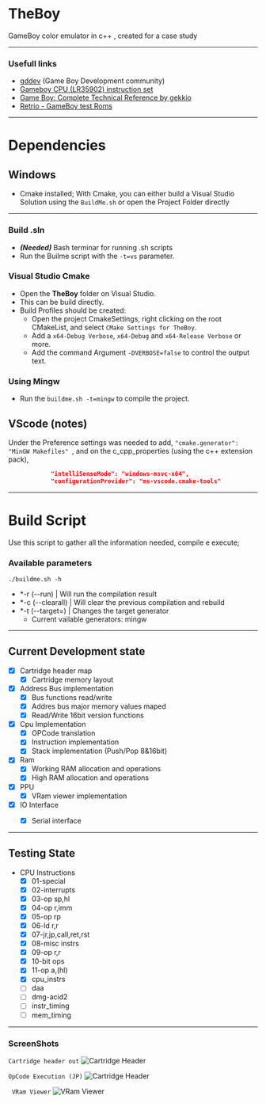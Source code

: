 # TheBoy
GameBoy color emulator in c++  , created for a case study

---

### Usefull links
- [gddev](https://www.gbdev.io/) (Game Boy Development community)
- [Gameboy CPU (LR35902) instruction set](https://www.pastraiser.com/cpu/gameboy/gameboy_opcodes.html)
- [Game Boy: Complete Technical Reference by gekkio](https://gekkio.fi/files/gb-docs/gbctr.pdf)
- [Retrio - GameBoy test Roms](https://github.com/retrio/gb-test-roms)
---

# Dependencies
 ## Windows
 
 - Cmake installed;
 With Cmake, you can either build a Visual Studio Solution using the ```BuildMe.sh``` or open the Project Folder directly

---
 ### Build .sln
 - ***(Needed)*** Bash terminar for running .sh scripts
 - Run the Builme script with the ```-t=vs``` parameter.


 ### Visual Studio Cmake
 - Open the __TheBoy__ folder on Visual Studio.
 - This can be build directly.
- Build Profiles should be created:
	- Open the project CmakeSettings, right clicking on the root CMakeList, and select ```CMake Settings for TheBoy```.
	- Add a `x64-Debug Verbose`, `x64-Debug` and `x64-Release Verbose` or more.
	- Add the command Argument `-DVERBOSE=false` to control the output text.


### Using Mingw
- Run the `buildme.sh -t=mingw` to compile the project.


## VScode (notes)
 
Under the Preference settings was needed to add, ```"cmake.generator": "MinGW Makefiles" ```, and on the c_cpp_properties (using the c++ extension pack), 
```JSON
            "intelliSenseMode": "windows-msvc-x64",
            "configurationProvider": "ms-vscode.cmake-tools"
```

---

# Build Script
Use this script to gather all the information needed, compile e execute;

### Available parameters

```./buildme.sh -h```
- *-r (--run)       | Will run the compilation result
- *-c (--clearall)  | Will clear the previous compilation and rebuild
- *-t (--target=)   | Changes the target generator
	- Current vailable generators: mingw

---

## Current Development state

- [x] Cartridge header map
	- [x] Cartridge memory layout 
- [x] Address Bus implementation
	- [x] Bus functions read/write
	- [x] Addres bus major memory values maped
	- [x] Read/Write 16bit version functions
- [x] Cpu Implementation
	- [x] OPCode translation
	- [x] Instruction implementation
	- [x] Stack implementation (Push/Pop 8&16bit)
- [x] Ram
	- [x] Working RAM allocation and operations
	- [x] High RAM allocation and operations
- [x] PPU
	- [x] VRam viewer implementation
- [x] IO Interface
	- [x] Serial interface


---

## Testing State
- CPU Instructions
	- [x] 01-special
	- [x] 02-interrupts
	- [x] 03-op sp,hl
	- [x] 04-op r,imm
	- [x] 05-op rp
	- [x] 06-ld r,r
	- [x] 07-jr,jp,call,ret,rst
	- [x] 08-misc instrs
	- [x] 09-op r,r
	- [x] 10-bit ops
	- [x] 11-op a,(hl)
	- [x] cpu_instrs
	- [ ] daa
	- [ ] dmg-acid2
	- [ ] instr_timing
	- [ ] mem_timing

---
### ScreenShots
``` Cartridge header out ```
![Cartridge Header](prtSc/CartridgeHeaderMapPNG.PNG)

``` OpCode Execution (JP) ```
![Cartridge Header](prtSc/JumpInstructionCpuExecution.PNG)

``` VRam Viewer```
![VRam Viewer](prtSc/TestROM_Load.PNG)